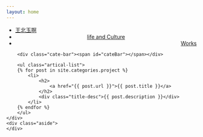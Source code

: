 ```yaml
---
layout: home
---
```


<div class="index-content project">
    <div class="section">
        <ul class="artical-cate">
            <li><a href="/"><span>王北玉啊</span></a></li>
            <li style="text-align:center"><a href=“/life”><span>life and Culture</span></a></li>
            <li class="on" style="text-align:right"><a href=“/Works”><span>Works</span></a></li>
        </ul>

        <div class="cate-bar"><span id="cateBar"></span></div>

        <ul class="artical-list">
        {% for post in site.categories.project %}
            <li>
                <h2>
                    <a href="{{ post.url }}">{{ post.title }}</a>
                </h2>
                <div class="title-desc">{{ post.description }}</div>
            </li>
        {% endfor %}
        </ul>
    </div>
    <div class="aside">
    </div>
</div>
